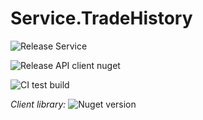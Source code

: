 # Service.TradeHistory

![Release Service](https://github.com/MyJetWallet/Service.TradeHistory/workflows/Release%20Service/badge.svg)

![Release API client nuget](https://github.com/MyJetWallet/Service.TradeHistory/workflows/Release%20API%20client%20nuget/badge.svg)

![CI test build](https://github.com/MyJetWallet/Service.TradeHistory/workflows/CI%20test%20build/badge.svg)

*Client library:* ![Nuget version](https://img.shields.io/nuget/v/MyJetWallet.Service.TradeHistory.Client?label=MyJetWallet.Service.TradeHistory.Client&style=social)


